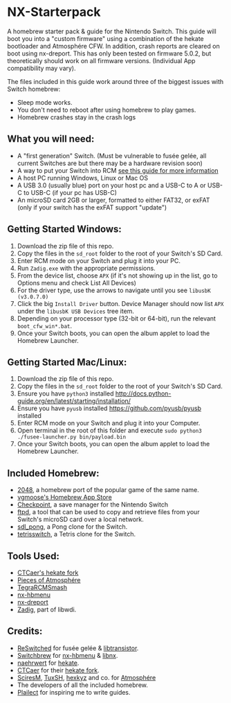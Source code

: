 # NX-Starterpack
A homebrew starter pack & guide for the Nintendo Switch.
This guide will boot you into a "custom firmware" using a combination of the hekate bootloader and Atmosphére CFW. In addition, crash reports are cleared on boot using nx-dreport.
This has only been tested on firmware 5.0.2, but theoretically should work on all firmware versions. (Individual App compatibility may vary).

The files included in this guide work around three of the biggest issues with Switch homebrew:
* Sleep mode works.
* You don't need to reboot after using homebrew to play games.
* Homebrew crashes stay in the crash logs

## What you will need:
* A "first generation" Switch. (Must be vulnerable to fusée gelée, all current Switches are but there may be a hardware revision soon)
* A way to put your Switch into RCM [see this guide for more information](https://xghostboyx.github.io/RCM-Guide/)
* A host PC running Windows, Linux or Mac OS
* A USB 3.0 (usually blue) port on your host pc and a USB-C to A or USB-C to USB-C (if your pc has USB-C)
* An microSD card 2GB or larger, formatted to either FAT32, or exFAT (only if your switch has the exFAT support "update")

## Getting Started Windows:
1. Download the zip file of this repo.
2. Copy the files in the `sd_root` folder to the root of your Switch's SD Card.
3. Enter RCM mode on your Switch and plug it into your PC.
4. Run `Zadig.exe` with the appropriate permissions.
5. From the device list, choose `APX` (if it's not showing up in the list, go to Options menu and check List All Devices)
6. For the driver type, use the arrows to navigate until you see `libusbK (v3.0.7.0)`
7. Click the big `Install Driver` button. Device Manager should now list `APX` under the `libusbK USB Devices` tree item.
8. Depending on your processor type (32-bit or 64-bit), run the relevant `boot_cfw_win*.bat`.
9. Once your Switch boots, you can open the album applet to load the Homebrew Launcher.

## Getting Started Mac/Linux:
1. Download the zip file of this repo.
2. Copy the files in the `sd_root` folder to the root of your Switch's SD Card.
4. Ensure you have `python3` installed http://docs.python-guide.org/en/latest/starting/installation/
5. Ensure you have `pyusb` installed https://github.com/pyusb/pyusb installed
6. Enter RCM mode on your Switch and plug it into your Computer.
7. Open terminal in the root of this folder and execute ```sudo python3 ./fusee-launcher.py bin/payload.bin```
8. Once your Switch boots, you can open the album applet to load the Homebrew Launcher.

## Included Homebrew:
* [2048](https://github.com/BernardoGiordano/2048/), a homebrew port of the popular game of the same name.
* [vgmoose's Homebrew App Store](https://github.com/vgmoose/appstorenx/)
* [Checkpoint](https://github.com/BernardoGiordano/Checkpoint), a save manager for the Nintendo Switch
* [ftpd](https://github.com/WinterMute/ftpd), a tool that can be used to copy and retrieve files from your Switch's microSD card over a local network.
* [sdl_pong](https://github.com/I-EAT-CHEEZE-YO/switch_sdl_pong/), a Pong clone for the Switch.
* [tetrisswitch](https://gbatemp.net/threads/tetriswitch-a-tetris-clone-for-the-switch.498481/#post-7870466), a Tetris clone for the Switch.

## Tools Used:
* [CTCaer's hekate fork](https://github.com/CTCaer/hekate)
* [Pieces of Atmosphére](https://github.com/Atmosphere-NX/Atmosphere)
* [TegraRCMSmash](https://github.com/rajkosto/TegraRcmSmash)
* [nx-hbmenu](https://github.com/switchbrew/nx-hbmenu)
* [nx-dreport](https://github.com/Thog/nx-dreport)
* [Zadig](https://github.com/pbatard/libwdi), part of libwdi.

## Credits:
* [ReSwitched](https://reswitched.tech/) for fusée gelée & [libtransistor](https://github.com/reswitched/libtransistor).
* [Switchbrew](https://github.com/switchbrew/) for [nx-hbmenu](https://github.com/switchbrew/nx-hbmenu) & [libnx](https://github.com/switchbrew/libnx).
* [naehrwert](https://github.com/nwert) for [hekate](https://github.com/nwert/hekate).
* [CTCaer](https://github.com/CTCaer/) for their [hekate fork](https://github.com/CTCaer/hekate).
* [SciresM](https://github.com/SciresM), [TuxSH](https://github.com/TuxSH), [hexkyz](https://github.com/hexkyz) and co. for [Atmosphére](https://github.com/Atmosphere-NX/Atmosphere)
* The developers of all the included homebrew.
* [Plailect](https://github.com/Plailect) for inspiring me to write guides.
